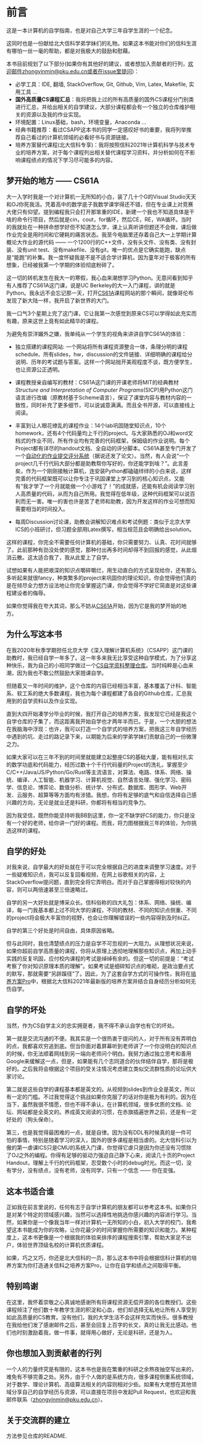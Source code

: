 # 前言

这是一本计算机的自学指南，也是对自己大学三年自学生涯的一个纪念。

这同时也是一份献给北大信科学弟学妹们的礼物。如果这本书能对你们的信科生涯有哪怕一丝一毫的帮助，都是对我极大的鼓励和慰藉。

本书目前规划了以下部分(如果你有其他好的建议，或者想加入贡献者的行列，欢迎邮件zhongyinmin@pku.edu.cn或者在issue里提问)：

- 必学工具：IDE, 翻墙, StackOverflow, Git, Github, Vim, Latex, Makefile, 实用工具 ...
- **国外高质量CS课程汇总**：我将把我上过的所有高质量的国外CS课程分门别类进行汇总，并给出相关的自学建议，大部分课程都会有一个独立的仓库维护相关的资源以及我的作业实现。
- 环境配置：Linux基础，bash，环境变量，Anaconda ...
- 经典书籍推荐：看过CSAPP这本书的同学一定感叹好书的重要，我将列举推荐自己看过的计算机领域的必看好书与资源链接。
- 培养方案替代课程(北大信科专享)：我将按照信科2021年计算机科学与技术专业的培养方案，对于每个课程列出相关替代课程学习资料，并分析如何在不影响课程绩点的情况下学习尽可能多的内容。

## 梦开始的地方 —— CS61A
大一入学时我是一个对计算机一无所知的小白，装了几十个G的Visual Studio天天和OJ你死我活。凭着高中的数学底子我数学课学得还不错，但在专业课上对竞赛大佬只有仰望。提到编程我只会打开那笨重的IDE，新建一个我也不知道具体是干啥的命令行项目，然后就是cin，cout，for循环，然后CE，RE，WA循环。当时的我就处在一种拼命想学好但不知道怎么学，课上认真听讲但题还不会做，课后做作业完全是用时间和它硬耗的痛苦状态。我至今电脑里还存着自己大一上学期计算概论大作业的源代码 —— 一个1200行的C++文件，没有头文件、没有类、没有封装、没有unit test、没有makefile、没有git，唯一的优点是它确实能跑，缺点是“能跑”的补集。我一度怀疑我是不是不适合学计算机，因为童年对于极客的所有想象，已经被我第一个学期的体验彻底粉碎了。

这一切的转机发生在我大一的寒假，我心血来潮想学习Python。无意间看到知乎有人推荐了CS61A这门课，说是UC Berkeley的大一入门课程，讲的就是Python。我永远不会忘记那一天，打开[CS61A](https://cs61a.org/)课程网站的那个瞬间，就像哥伦布发现了新大陆一样，我开启了新世界的大门。

我一口气3个星期上完了这门课，它让我第一次感觉到原来CS可以学得如此充实而有趣，原来这世上竟有如此精华的课程。

为避免有崇洋媚外之嫌，我单纯从一个学生的视角来讲讲自学CS61A的体验：

- 独立搭建的课程网站: 一个网站将所有课程资源整合一体，条理分明的课程schedule、所有slides，hw，discussion的文件链接、详细明确的课程给分说明、历年的考试题与答案。这样一个网站抛开美观程度不谈，既方便学生，也让资源公正透明。

- 课程教授亲自编写的教材：CS61A这门课的开课老师将MIT的经典教材*Structure and Interpretation of Computer Programs*(SICP)用Python这门语言进行改编（原教材基于Scheme语言），保证了课堂内容与教材内容的一致性，同时补充了更多细节，可以说诚意满满。而且全书开源，可以直接线上阅读。

- 丰富到让人眼花缭乱的课程作业：14个lab巩固随堂知识点，10个homework，还有4个代码量均上千行的project。与大家熟悉的OJ和word文档式的作业不同，所有作业均有完善的代码框架，保姆级的作业说明。每个Project都有详尽的handout文档、全自动的评分脚本。CS61A甚至专门开发了一个[自动化的作业提交评分系统](https://okpy.org/)（据说还发了论文）。当然，有人会说“一个project几千行代码大部分都是助教帮你写好的，你还能学到啥？”。此言差矣，作为一个刚刚接触计算机，连安装Python都磕磕绊绊的小白来说，这样完善的代码框架既可以让你专注于巩固课堂上学习到的核心知识点，又能有“我才学了一个月就能做一个小游戏了！”的成就感，还能有机会阅读学习别人高质量的代码，从而为自己所用。我觉得在低年级，这种代码框架可以说百利而无一害。唯一的害也许是苦了老师和助教，因为开发这样的作业可想而知需要相当的时间投入。

- 每周Discussion讨论课，助教会讲解知识难点和考试例题：类似于北京大学ICS的小班研讨，但习题全部用Latex撰写，相当规范且会明确给出solution。

这样的课程，你完全不需要任何计算机的基础，你只需要努力、认真、花时间就够了。此前那种有劲没处使的感觉，那种付出再多时间却得不到回报的感觉，从此烟消云散。这太适合我了，我从此爱上了自学。

试想如果有人能把艰深的知识点嚼碎嚼烂，用生动直白的方式呈现给你，还有那么多听起来就很fancy，种类繁多的project来巩固你的理论知识，你会觉得他们真的是在倾尽全力想方设法地让你完全掌握这门课，你会觉得不学好它简直是对这些课程建设者的侮辱。

如果你觉得我在夸大其词，那么不妨从[CS61A](https://cs61a.org/)开始，因为它是我的梦开始的地方。

## 为什么写这本书
在我2020年秋季学期担任北京大学《深入理解计算机系统》（CSAPP）这门课的助教时，我已经自学一年多了。这一年多来我无比享受这种自学模式，为了分享这种快乐，我为自己的小班同学做过一个[CS自学资料整理仓库](https://github.com/PKUFlyingPig/Self-learning-Computer-Science)。当时纯粹是心血来潮，因为我也不敢公然鼓励大家翘课自学。

但随着又一年时间的维护，这个仓库的内容已经相当丰富，基本覆盖了计科、智能系、软工系的绝大多数课程，我也为每个课程都建了各自的Github仓库，汇总我用到的自学资料以及作业实现。

直到大四开始凑学分毕业的时候，我打开自己的培养方案，我发现它已经是我这个自学仓库的子集了，而这距离我开始自学也才两年半而已。于是，一个大胆的想法在我脑海中浮现：也许，我可以打造一个自学式的培养方案，把我这三年自学经历中遇到的坑、走过的路记录下来，以期能为后来的学弟学妹们贡献自己的一份微薄之力。

如果大家可以在三年不到的时间里就能建立起整座CS的基础大厦，能有相对扎实的数学功底和代码能力，经历过数十个千行代码量的Project的洗礼，掌握至少C/C++/Java/JS/Python/Go/Rust等主流语言，对算法、电路、体系、网络、操统、编译、人工智能、机器学习、计算机视觉、自然语言处理、强化学习、密码学、信息论、博弈论、数值分析、统计学、分布式、数据库、图形学、Web开发、云服务、超算等等方面均有涉猎。我想，你将有足够的底气和自信选择自己感兴趣的方向，无论是就业还是科研，你都将有相当的竞争力。

因为我坚信，既然你能坚持听我BB到这里，你一定不缺学好CS的能力，你只是没有一个好的老师，给你讲一门好的课程。而我，将力图根据我三年的体验，为你挑选这样的课程。

## 自学的好处
对我来说，自学最大的好处就在于可以完全根据自己的进度来调整学习速度。对于一些疑难知识点，我可以反复回看视频，在网上谷歌相关的内容，上StackOverflow提问题，直到完全将它弄明白。而对于自己掌握得相对较快的内容，则可以两倍速甚至三倍速略过。

自学的另一大好处就是博采众长。信科俗称的四大礼包：体系、网络、操统、编译，每一门我基本都上过不同大学的课程，不同的教材、不同的知识点侧重、不同的project将会极大丰富你的视野，也会让你理解错误的一些内容得到及时纠正。

自学的第三个好处是时间自由，具体原因省略。

但与此同时，我也清楚绩点的压力是自学不可忽视的一大阻力。从理想状况来说，如果你超前自学高质量的课程，你将从原理上透彻地理解那些知识点，再加上动手实践的反复巩固，应付校内课程的考试是绰绰有余的。但这一切的前提是：“考试考察了你对知识原理本质的理解”。如果考试是细碎知识点的堆砌，是政治要点式的默写，那就需要“另辟蹊径”了。因此，为了这套自学方式的可操作性，我将在[培养方案Pro](培养方案Pro.md)中，根据北大信科2021年最新版的培养方案并结合自身经历分析如何无伤自学。

## 自学的坏处
当然，作为CS自学主义的忠实拥趸者，我不得不承认自学也有它的坏处。

第一就是交流沟通的不便。我其实是一个很热衷于提问的人，对于所有没有弄明白的点，我都喜欢穷追到底。但当你面对着屏幕听到老师讲了一个你没明白的知识点的时候，你无法顺着网线到另一端向老师问个明白。我努力通过独立思考和善用Google来缓解这一点，但是，如果能有几个志同道合的伙伴结伴自学，那将是极好的。之后我将会根据这个项目的受关注情况考虑建立类似交流群性质的论坛供大家讨论。

第二就是这些自学的课程基本都是英文的。从视频到slides到作业全是英文，所以有一定的门槛。不过我觉得这个挑战如果你克服了的话对你是极为有利的。因为在当下，虽然我很不情愿，但也不得不承认，在计算机领域，很多优质的文档、论坛、网站都是全英文的。养成英文阅读的习惯，在赤旗插遍世界之前，还是有一定好处的（狗头保命）。

第三，也是我觉得最困难的一点，就是自律。因为没有DDL有时候真的是一件可怕的事情，特别是随着学习的深入，国外的很多课程是相当虐的。北大信科引以为傲的第一虐课ICS只是CMU的系统入门课，你觉得它虐只是因为你还没有习惯除了OJ之外的编程。你得有足够的驱动力强迫自己静下心来，阅读几十页的Project Handout，理解上千行的代码框架，忍受数个小时的debug时光。而这一切，没有学分，没有绩点，没有老师，没有同学，只有一个信念 —— 你在变强。

## 这本书适合谁
正如我在前言里说的，任何有志于自学计算机的朋友都可以参考这本书。如果你只是对某个特定的领域感兴趣，当然可以选择性地挑选你感兴趣的内容进行学习。当然，如果你是一个像我当年一样对计算机一无所知的小白，初入大学的校门，我希望这本书能成为你的攻略，让你花最少的时间掌握你所需要的知识和能力。某种程度上，这本书更像是一个根据我的体验来排序的课程搜索引擎，帮助大家足不出户，体验世界顶级名校的计算机优质课程。

如果，巧之又巧，你还是北大信科的一员，那么这本书中将会根据信科计算机的培养方案为你打造通关信科之培养方案Pro，让你在自学和绩点之间取得平衡。

## 特别鸣谢
在这里，我怀着崇敬之心真诚地感谢所有将课程资源无偿开源的各位教授们。这些课程倾注了他们数十年教学生涯的积淀和心血，他们却选择无私地让所有人享受到如此高质量的CS教育。没有他们，我的大学生活不会这样充实而快乐。很多教授在我给他们发了感谢邮件之后，甚至会回复上百字的长文，真的让我无比感动。他们也时刻激励着我，做一件事，就得用心做好，无论是科研，还是为人。

## 你也想加入到贡献者的行列
一个人的力量终究是有限的，这本书也是我在繁重的科研之余熬夜抽空写出来的，难免有不够完善之处。另外，由于个人做的是系统方向，很多课程侧重系统领域，对于数学、理论计算机、高级算法相关的内容则相对少些。如果有大佬想在其他领域分享自己的自学经历与资源，可以直接在项目中发起Pull Request，也欢迎和我邮件联系（zhongyinmin@pku.edu.cn）。

## 关于交流群的建立
方法参见仓库的README.